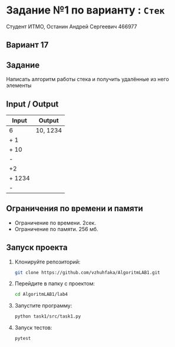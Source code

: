 # Задание №1 по варианту : `Стек`

Студент ИТМО, Останин Андрей Сергеевич 466977

## Вариант 17

## Задание

Написать алгоритм работы стека и получить удалённые из него элементы

## Input / Output

| Input  | Output   |
|--------|----------|
| 6      | 10, 1234 | 
| + 1    |          |
| + 10   |          |
| -      |          |
| +2     |          |
| + 1234 |          |
| -      |          |

## Ограничения по времени и памяти

- Ограничение по времени. 2сек.
- Ограничение по памяти. 256 мб.

## Запуск проекта

1. Клонируйте репозиторий:
   ```bash
   git clone https://github.com/vzhuhfaka/AlgoritmLAB1.git
   ```
2. Перейдите в папку с проектом:
   ```bash
   cd AlgoritmLAB1/lab4
   ```
3. Запустите программу:
   ```bash
   python task1/src/task1.py
   ```
4. Запуск тестов:
   ```bash
   pytest
   ```
